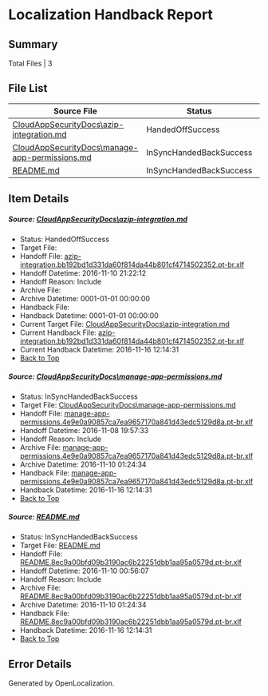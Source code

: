 # <a name='report-top'></a> Localization Handback Report

## Summary
 Total Files | 3

## File List
 Source File | Status | Details 
 ----------- | ------ | ------- 
 [CloudAppSecurityDocs\azip-integration.md](https://github.com/Microsoft/CloudAppSecurityDocs-pr/blob/2879a9c52c14c4740d48ce765474fd197881f718/CloudAppSecurityDocs/azip-integration.md) | HandedOffSuccess | [Details](#d1e6d944f998ff2aa2ef74836fd1f4eb3cdd48ee6)
 [CloudAppSecurityDocs\manage-app-permissions.md](https://github.com/Microsoft/CloudAppSecurityDocs-pr/blob/208f50765f2559f45dbd4a11cfb4196982b61e74/CloudAppSecurityDocs/manage-app-permissions.md) | InSyncHandedBackSuccess | [Details](#81a6663f16264177966492ac4a1ec9e00f6d1a7635)
 [README.md](https://github.com/Microsoft/CloudAppSecurityDocs-pr/blob/4b1288ab9430d26badba943231c7c91bba03cc08/README.md) | InSyncHandedBackSuccess | [Details](#6f4a84503654560407fdaabd68577ad3d864ac8d205)

## Item Details
##### <a name='d1e6d944f998ff2aa2ef74836fd1f4eb3cdd48ee6'></a> Source: [CloudAppSecurityDocs\azip-integration.md](https://github.com/Microsoft/CloudAppSecurityDocs-pr/blob/2879a9c52c14c4740d48ce765474fd197881f718/CloudAppSecurityDocs/azip-integration.md)
* Status: HandedOffSuccess
* Target File: 
* Handoff File: [azip-integration.bb192bd1d331da60f814da44b801cf4714502352.pt-br.xlf](https://github.com/Microsoft/CloudAppSecurityDocs-pr.handoff/blob/5db77b4dd22bb51d92ece19cc9ce7a72ac62380c/ol-handoff/Microsoft/CloudAppSecurityDocs-pr.pt-br/live/ht/azip-integration.bb192bd1d331da60f814da44b801cf4714502352.pt-br.xlf)
* Handoff Datetime: 2016-11-10 21:22:12
* Handoff Reason: Include
* Archive File: 
* Archive Datetime: 0001-01-01 00:00:00
* Handback File: 
* Handback Datetime: 0001-01-01 00:00:00
* Current Target File: [CloudAppSecurityDocs\azip-integration.md](https://github.com/Microsoft/CloudAppSecurityDocs-pr.pt-br/blob/bbfa77c20f197de41fb696b0a4bf1b548ae65687/CloudAppSecurityDocs/azip-integration.md)
* Current Handback File: [azip-integration.bb192bd1d331da60f814da44b801cf4714502352.pt-br.xlf](https://github.com/Microsoft/CloudAppSecurityDocs-pr.handback/blob/96a91abd5a10b9f3dae0e6a2d4ff8d62a740d38b/ol-handback/Microsoft/CloudAppSecurityDocs-pr.pt-br/live/ht/azip-integration.bb192bd1d331da60f814da44b801cf4714502352.pt-br.xlf)
* Current Handback Datetime: 2016-11-16 12:14:31
* [Back to Top](#report-top)

##### <a name='81a6663f16264177966492ac4a1ec9e00f6d1a7635'></a> Source: [CloudAppSecurityDocs\manage-app-permissions.md](https://github.com/Microsoft/CloudAppSecurityDocs-pr/blob/208f50765f2559f45dbd4a11cfb4196982b61e74/CloudAppSecurityDocs/manage-app-permissions.md)
* Status: InSyncHandedBackSuccess
* Target File: [CloudAppSecurityDocs\manage-app-permissions.md](https://github.com/Microsoft/CloudAppSecurityDocs-pr.pt-br/blob/bbfa77c20f197de41fb696b0a4bf1b548ae65687/CloudAppSecurityDocs/manage-app-permissions.md)
* Handoff File: [manage-app-permissions.4e9e0a90857ca7ea9657170a841d43edc5129d8a.pt-br.xlf](https://github.com/Microsoft/CloudAppSecurityDocs-pr.handoff/blob/e7302b27b987b80601ed5aaeff755b2e72c5f499/ol-handoff/Microsoft/CloudAppSecurityDocs-pr.pt-br/live/ht/manage-app-permissions.4e9e0a90857ca7ea9657170a841d43edc5129d8a.pt-br.xlf)
* Handoff Datetime: 2016-11-08 19:57:33
* Handoff Reason: Include
* Archive File: [manage-app-permissions.4e9e0a90857ca7ea9657170a841d43edc5129d8a.pt-br.xlf](https://github.com/Microsoft/CloudAppSecurityDocs-pr.handoff/blob/d15c183d4a84b086d817a0ff9b1f03ed0651d962/ol-archive/Microsoft/CloudAppSecurityDocs-pr.pt-br/live/ht/manage-app-permissions.4e9e0a90857ca7ea9657170a841d43edc5129d8a.pt-br.xlf)
* Archive Datetime: 2016-11-10 01:24:34
* Handback File: [manage-app-permissions.4e9e0a90857ca7ea9657170a841d43edc5129d8a.pt-br.xlf](https://github.com/Microsoft/CloudAppSecurityDocs-pr.handback/blob/96a91abd5a10b9f3dae0e6a2d4ff8d62a740d38b/ol-handback/Microsoft/CloudAppSecurityDocs-pr.pt-br/live/ht/manage-app-permissions.4e9e0a90857ca7ea9657170a841d43edc5129d8a.pt-br.xlf)
* Handback Datetime: 2016-11-16 12:14:31
* [Back to Top](#report-top)

##### <a name='6f4a84503654560407fdaabd68577ad3d864ac8d205'></a> Source: [README.md](https://github.com/Microsoft/CloudAppSecurityDocs-pr/blob/4b1288ab9430d26badba943231c7c91bba03cc08/README.md)
* Status: InSyncHandedBackSuccess
* Target File: [README.md](https://github.com/Microsoft/CloudAppSecurityDocs-pr.pt-br/blob/bbfa77c20f197de41fb696b0a4bf1b548ae65687/README.md)
* Handoff File: [README.8ec9a00bfd09b3190ac6b22251dbb1aa95a0579d.pt-br.xlf](https://github.com/Microsoft/CloudAppSecurityDocs-pr.handoff/blob/ce35879f93f66b89f3afd4ab7653eeaee6b95b9e/ol-handoff/Microsoft/CloudAppSecurityDocs-pr.pt-br/live/ht/README.8ec9a00bfd09b3190ac6b22251dbb1aa95a0579d.pt-br.xlf)
* Handoff Datetime: 2016-11-10 00:56:07
* Handoff Reason: Include
* Archive File: [README.8ec9a00bfd09b3190ac6b22251dbb1aa95a0579d.pt-br.xlf](https://github.com/Microsoft/CloudAppSecurityDocs-pr.handoff/blob/d15c183d4a84b086d817a0ff9b1f03ed0651d962/ol-archive/Microsoft/CloudAppSecurityDocs-pr.pt-br/live/ht/README.8ec9a00bfd09b3190ac6b22251dbb1aa95a0579d.pt-br.xlf)
* Archive Datetime: 2016-11-10 01:24:34
* Handback File: [README.8ec9a00bfd09b3190ac6b22251dbb1aa95a0579d.pt-br.xlf](https://github.com/Microsoft/CloudAppSecurityDocs-pr.handback/blob/96a91abd5a10b9f3dae0e6a2d4ff8d62a740d38b/ol-handback/Microsoft/CloudAppSecurityDocs-pr.pt-br/live/ht/README.8ec9a00bfd09b3190ac6b22251dbb1aa95a0579d.pt-br.xlf)
* Handback Datetime: 2016-11-16 12:14:31
* [Back to Top](#report-top)


## Error Details

Generated by OpenLocalization.
